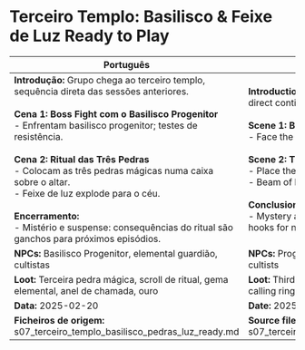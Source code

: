 # Terceiro Templo: Basilisco & Feixe de Luz  Ready to Play

| Português                                                                                                                                                                                                                                                                                                                                                                                                                                                                       | English                                                                                                                                                                                                                                                                                                                                                                                                                                                            |
| ------------------------------------------------------------------------------------------------------------------------------------------------------------------------------------------------------------------------------------------------------------------------------------------------------------------------------------------------------------------------------------------------------------------------------------------------------------------------------- | ------------------------------------------------------------------------------------------------------------------------------------------------------------------------------------------------------------------------------------------------------------------------------------------------------------------------------------------------------------------------------------------------------------------------------------------------------------------ |
| **Introdução:** Grupo chega ao terceiro templo, sequência direta das sessões anteriores.<br><br>**Cena 1: Boss Fight com o Basilisco Progenitor**<br>- Enfrentam basilisco progenitor; testes de resistência.<br><br>**Cena 2: Ritual das Três Pedras**<br>- Colocam as três pedras mágicas numa caixa sobre o altar.<br>- Feixe de luz explode para o céu.<br><br>**Encerramento:**<br>- Mistério e suspense: consequências do ritual são ganchos para próximos episódios.<br> | **Introduction:** Group arrives at the third temple, direct continuation from previous sessions.<br><br>**Scene 1: Boss Fight with the Progenitor Basilisk**<br>- Face the progenitor basilisk; saving throws.<br><br>**Scene 2: Three Stones Ritual**<br>- Place the three magic stones in a box on the altar.<br>- Beam of light explodes into the sky.<br><br>**Conclusion:**<br>- Mystery and suspense: rituals consequences are hooks for next sessions.<br> |
| **NPCs:** Basilisco Progenitor, elemental guardião, cultistas                                                                                                                                                                                                                                                                                                                                                                                                                   | **NPCs:** Progenitor Basilisk, elemental guardian, cultists                                                                                                                                                                                                                                                                                                                                                                                                        |
| **Loot:** Terceira pedra mágica, scroll de ritual, gema elemental, anel de chamada, ouro                                                                                                                                                                                                                                                                                                                                                                                      | **Loot:** Third magic stone, ritual scroll, elemental gem, calling ring, gold                                                                                                                                                                                                                                                                                                                                                                                    |
| **Data:** 2025-02-20                                                                                                                                                                                                                                                                                                                                                                                                                                                            | **Date:** 2025-02-20                                                                                                                                                                                                                                                                                                                                                                                                                                               |
| **Ficheiros de origem:** s07_terceiro_templo_basilisco_pedras_luz_ready.md                                                                                                                                                                                                                                                                                                                                                                                                      | **Source files:** s07_terceiro_templo_basilisco_pedras_luz_ready.md                                                                                                                                                                                                                                                                                                                                                                                                |




















